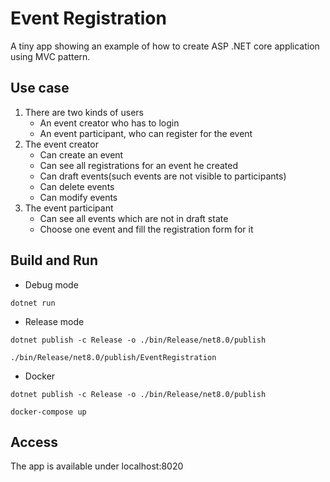 # Event Registration

A tiny app showing an example of how to create ASP .NET core application using MVC pattern.

## Use case

1. There are two kinds of users 
   - An event creator who has to login 
   - An event participant, who can register for the event 
2. The event creator  
   - Can create an event 
   - Can see all registrations for an event he created
   - Can draft events(such events are not visible to participants)
   - Can delete events
   - Can modify events
3. The event participant 
   - Can see all events which are not in draft state
   - Choose one event and fill the registration form for it 

## Build and Run
- Debug mode
```
dotnet run
```

- Release mode
```
dotnet publish -c Release -o ./bin/Release/net8.0/publish

./bin/Release/net8.0/publish/EventRegistration
```

- Docker
```
dotnet publish -c Release -o ./bin/Release/net8.0/publish

docker-compose up
```

## Access
The app is available under localhost:8020